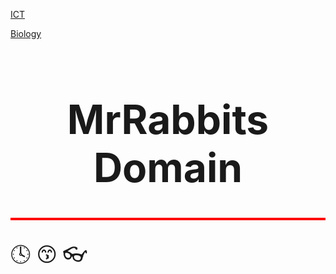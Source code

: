 

[ICT](https://github.com/RabbitJahir/RabbitJahir.github.io/blob/660a38e5a7ebc92cd2eac7985ff9d57c40f8be6c/README.md)

[Biology](https://github.com/RabbitJahir/RabbitJahir.github.io/blob/ad0133f3a0192139951d9615a76a881d336775cd/README.md)

<!DOCTYPE HTML5>
     
<html>
<body>

<font size="+3">
  
   <h1 align="center">MrRabbits Domain</h1>

<hr style="height:4px;border-width:0;color:red;background-color:red">


🕓
    😙
👓  
